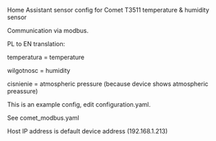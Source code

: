 Home Assistant sensor config for Comet T3511 temperature & humidity sensor

Communication via modbus.

PL to EN translation:

temperatura = temperature

wilgotnosc = humidity

cisnienie = atmospheric pressure (because device shows atmospheric preassure)

This is an example config, edit configuration.yaml.

See comet_modbus.yaml

Host IP address is default device address (192.168.1.213)
